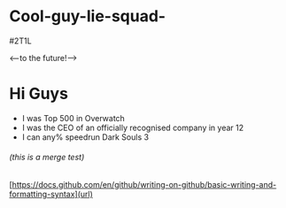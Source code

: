 # Cool-guy-lie-squad-
#2T1L

<--to the future!-->

# Hi Guys

- I was Top 500 in Overwatch
- I was the CEO of an officially recognised company in year 12
- I can any% speedrun Dark Souls 3 

###### (this is a merge test)

[https://docs.github.com/en/github/writing-on-github/basic-writing-and-formatting-syntax](url)
